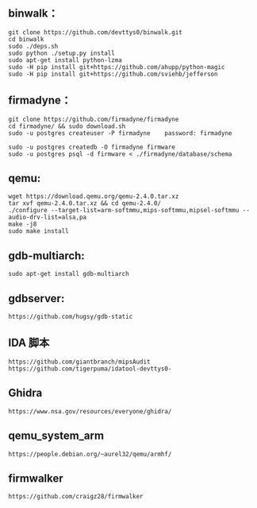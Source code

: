 ## binwalk：

```
git clone https://github.com/devttys0/binwalk.git
cd binwalk
sudo ./deps.sh
sudo python ./setup.py install
sudo apt-get install python-lzma
sudo -H pip install git+https://github.com/ahupp/python-magic
sudo -H pip install git+https://github.com/sviehb/jefferson
```

## firmadyne：

```
git clone https://github.com/firmadyne/firmadyne
cd firmadyne/ && sudo download.sh
sudo -u postgres createuser -P firmadyne    password: firmadyne
	 
sudo -u postgres createdb -O firmadyne firmware
sudo -u postgres psql -d firmware < ./firmadyne/database/schema
```
	
## qemu:

```
wget https://download.qemu.org/qemu-2.4.0.tar.xz
tar xvf qemu-2.4.0.tar.xz && cd qemu-2.4.0/
./configure --target-list=arm-softmmu,mips-softmmu,mipsel-softmmu --audio-drv-list=alsa,pa
make -j8
sudo make install
```

## gdb-multiarch:
```
sudo apt-get install gdb-multiarch
```
## gdbserver:
```
https://github.com/hugsy/gdb-static
```

## IDA 脚本

```
https://github.com/giantbranch/mipsAudit
https://github.com/tigerpuma/idatool-devttys0-
```

## Ghidra

```
https://www.nsa.gov/resources/everyone/ghidra/
```

## qemu_system_arm

```
https://people.debian.org/~aurel32/qemu/armhf/
```

## firmwalker

```
https://github.com/craigz28/firmwalker
```


